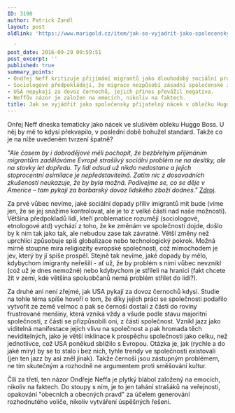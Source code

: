 ```yaml
---
ID: 3190
author: Patrick Zandl
layout: post
oldlink: 'https://www.marigold.cz/item/jak-se-vyjadrit-jako-spolecensky-prijatelny-nacek-v-oblecku-hugo-boss

  '
post_date: 2016-09-29 09:59:51
post_excerpt: ''
published: true
summary_points:
- Ondřej Neff kritizuje přijímání migrantů jako dlouhodobý sociální problém.
- Sociologové předpokládají, že migrace nezpůsobí zásadní společenské změny.
- USA nepykají za dovoz černochů, jejich přínos převážil negativa.
- Neffův názor je založen na emocích, nikoliv na faktech.
title: Jak se vyjádřit jako společensky přijatelný nácek v oblečku Hugo Boss
---
```


Onřej Neff dneska tematicky jako nácek ve slušivém obleku Huggo Boss. U něj by mě to kdysi překvapilo, v poslední době bohužel standard. Takže co je na níže uvedeném tvrzení špatně?

<em>"Ale časem by i dobrodějové měli pochopit, že bezbřehým přijímáním migrantům zaděláváme Evropě strašlivý sociální problém ne na desítky, ale na stovky let dopředu. Ty lidi odsud už nikdo nedostane a jejich stoprocentní asimilace je nepředstavitelná. Zatím nic z dosavadních zkušeností neukazuje, že by byla možná.
Podívejme se, co se děje v Americe – tam pykají za barbarský dovoz lidského zboží dodnes."</em> <a href="http://neviditelnypes.lidovky.cz/chovanec-do-berlina-0ok-/p_cirkus.aspx?c=A160928_215609_p_cirkus_nef">Zdroj</a>.
</blockquote>

Za prvé vůbec nevíme, jaké sociální dopady příliv imigrantů mít bude (víme jen, že se jej snažíme kontrolovat, ale je to z velké části nad naše možnosti). Většina předpokladů lidí, kteří problematice rozumějí (sociologové, etnologové atd) vychází z toho, že ke změnám ve společnosti dojde, došlo by k nim tak jako tak, ale nebudou zase tak závratné. Větší změny než uprchlíci způsobuje spíš globalizace nebo technologický pokrok. Možná mírně stoupne míra religiozity evropské společnosti, což mimochodem je jev, který by jí spíše prospěl. Stejně tak nevíme, jaké dopady by mělo, kdybychom imigranty neřešili - ať už, že by problém s nimi vůbec nevznikl (což už je dnes nemožné) nebo kdybychom je stříleli na hranici (fakt chcete žít v zemi, kde většina spoluobčanů nemá problém střílet do lidí?).

Za druhé ani není zřejmé, jak USA pykají za dovoz černochů kdysi. Studie na tohle téma spíše hovoří o tom, že díky jejich práci se společnosti podařilo vytvořit ze země velmoc a pak se černoši dostali z části do roviny frustrované menšiny, která vzniká vždy a všude podle stavu majoritní společnosti, z části se přizpůsobili oni, z části společnost. Vznikl jazz jako viditelná manifestace jejich vlivu na společnost a pak hromada těch neviditelných, jako je větší inklinace k prospěchu společnosti jako celku, než jednotlivce, což USA poněkud sblížilo s Evropou. Otázka je, jak (rychle a do jaké míry) by se to stalo i bez nich, tyhle trendy ve společnosti existovali (jen ten jazz by asi zněl jinak). Takže černoši jsou zástupným problémem, ne tím skutečným a rozhodně ne argumentem proti směšování kultur. 

Čili za třetí, ten názor Ondřeje Neffa je plytký blábol založený na emocích, nikoliv na faktech. Do stoupy s ním, je to jen tahání strašáků na veřejnosti, opakování "obecních a obecných pravd" za účelem generování rozhodnutého voliče, nikoliv vytváření úspěšných řešení.